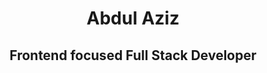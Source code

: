 
<h1 align="center" style="font-weight: bold;">Abdul Aziz</h1> <!-- <img src="https://emojis.slackmojis.com/emojis/images/1531849430/4246/blob-sunglasses.gif?1531849430" width="30"-->
<h2 align="center">Frontend focused Full Stack Developer</h2>

<!--
**ab-dul-aziz/ab-dul-aziz** is a ✨ _special_ ✨ repository because its `README.md` (this file) appears on your GitHub profile.

Here are some ideas to get you started:

- 🔭 I’m currently working on ...
- 🌱 I’m currently learning ...
- 👯 I’m looking to collaborate on ...
- 🤔 I’m looking for help with ...
- 💬 Ask me about ...
- 📫 How to reach me: ...
- 😄 Pronouns: ...
- ⚡ Fun fact: ...
-->
